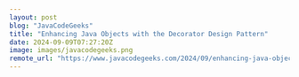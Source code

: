 ```yaml
---
layout: post
blog: "JavaCodeGeeks"
title: "Enhancing Java Objects with the Decorator Design Pattern"
date: 2024-09-09T07:27:20Z
image: images/javacodegeeks.png
remote_url: "https://www.javacodegeeks.com/2024/09/enhancing-java-objects-with-the-decorator-design-pattern.html"
---
```


